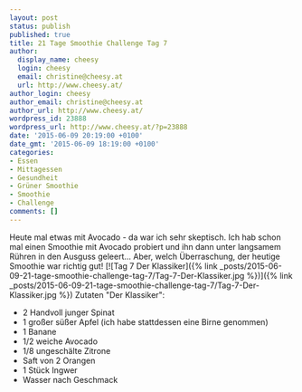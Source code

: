 ```yaml
---
layout: post
status: publish
published: true
title: 21 Tage Smoothie Challenge Tag 7
author:
  display_name: cheesy
  login: cheesy
  email: christine@cheesy.at
  url: http://www.cheesy.at/
author_login: cheesy
author_email: christine@cheesy.at
author_url: http://www.cheesy.at/
wordpress_id: 23888
wordpress_url: http://www.cheesy.at/?p=23888
date: '2015-06-09 20:19:00 +0100'
date_gmt: '2015-06-09 18:19:00 +0100'
categories:
- Essen
- Mittagessen
- Gesundheit
- Grüner Smoothie
- Smoothie
- Challenge
comments: []
---
```

Heute mal etwas mit Avocado - da war ich sehr skeptisch. Ich hab schon mal einen Smoothie mit Avocado probiert und ihn dann unter langsamem Rühren in den Ausguss geleert... Aber, welch Überraschung, der heutige Smoothie war richtig gut!
[![Tag 7 Der Klassiker]({% link _posts/2015-06-09-21-tage-smoothie-challenge-tag-7/Tag-7-Der-Klassiker.jpg %})]({% link _posts/2015-06-09-21-tage-smoothie-challenge-tag-7/Tag-7-Der-Klassiker.jpg %})
Zutaten "Der Klassiker":
- 2 Handvoll junger Spinat
- 1 großer süßer Apfel (ich habe stattdessen eine Birne genommen)
- 1 Banane
- 1/2 weiche Avocado
- 1/8 ungeschälte Zitrone
- Saft von 2 Orangen
- 1 Stück Ingwer
- Wasser nach Geschmack
